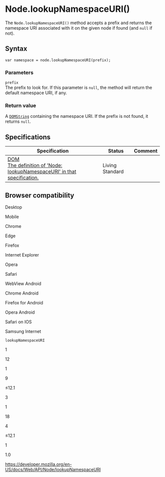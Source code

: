 Node.lookupNamespaceURI()
=========================

The `Node.lookupNamespaceURI()` method accepts a prefix and returns the namespace URI associated with it on the given node if found (and `null` if not).

Syntax
------

    var namespace = node.lookupNamespaceURI(prefix);

### Parameters

`prefix`  
The prefix to look for. If this parameter is `null`, the method will return the default namespace URI, if any.

### Return value

A [`DOMString`](../domstring) containing the namespace URI. If the prefix is not found, it returns `null`.

Specifications
--------------

<table><thead><tr class="header"><th>Specification</th><th>Status</th><th>Comment</th></tr></thead><tbody><tr class="odd"><td><a href="https://dom.spec.whatwg.org/#dom-node-lookupnamespaceuri">DOM<br />
<span class="small">The definition of 'Node: lookupNamespaceURI' in that specification.</span></a></td><td><span class="spec-living">Living Standard</span></td><td></td></tr></tbody></table>

Browser compatibility
---------------------

Desktop

Mobile

Chrome

Edge

Firefox

Internet Explorer

Opera

Safari

WebView Android

Chrome Android

Firefox for Android

Opera Android

Safari on IOS

Samsung Internet

`lookupNamespaceURI`

1

12

1

9

≤12.1

3

1

18

4

≤12.1

1

1.0

<a href="https://developer.mozilla.org/en-US/docs/Web/API/Node/lookupNamespaceURI" class="_attribution-link">https://developer.mozilla.org/en-US/docs/Web/API/Node/lookupNamespaceURI</a>
